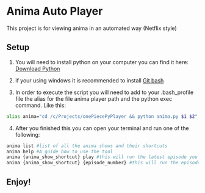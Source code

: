 # Anima Auto Player

This project is for viewing anima in an automated way (Netflix style)
 
## Setup
1. You will need to install python on your computer you can find it here:  
[Download Python](https://www.python.org/downloads/)
 
2. if your using windows it is recommended to install [Git bash](https://git-scm.com/downloads) 

3. In order to execute the script you will need to add to your .bash_profile file the alias for the file anima player path and the python exec command. Like this:

```bash
alias anima="cd /c/Projects/onePiecePyPlayer && python anima.py $1 $2"
```
4. After you finished this you can open your terminal and run one of the following:
```bash
anima list #list of all the anima shows and their shortcuts
anima help #A guide how to use the tool
anima {anima_show_shortcut} play #this will run the latest episode you played
anima {anima_show_shortcut} {episode_number} #this will run the episode you stated
```

## Enjoy!